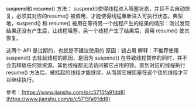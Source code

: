 
<s>suspend</s>和 <s>resume</s>() 方法：
suspend()使得线程进入阻塞状态，并且不会自动恢复，必须其对应的resume() 被调用，才能使得线程重新进入可执行状态。典型地，suspend() 和 resume() 被用在等待另一个线程产生的结果的情形：测试发现结果还没有产生后，让线程阻塞，另一个线程产生了结果后，调用 resume() 使其恢复。

这两个 API 是过期的，也就是不建议使用的
原因：锁占用
解释：不推荐使用 suspend() 去挂起线程的原因，是因为 suspend() 在导致线程暂停的同时，并不会去释放任何锁资源。其他线程都无法访问被它占用的锁。直到对应的线程执行 resume() 方法后，被挂起的线程才能继续，从而其它被阻塞在这个锁的线程才可以继续执行。


参考：[https://www.jianshu.com/p/c5715fa91dd8](https://www.jianshu.com/p/c5715fa91dd8)
